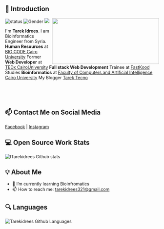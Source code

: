 
## 👋 Introduction

<!--https://user-images.githubusercontent.com/5713670/87202985-820dcb80-c2b6-11ea-9f56-7ec461c497c3.gif-->
<img align='right' src='https://i.imgur.com/oJKLs8M.png' height = "150" width='350"'>

![status](https://img.shields.io/badge/status-up-brightgreen) ![Gender](https://img.shields.io/badge/gender-%F0%9F%A4%B5-lightgrey) ![](https://img.shields.io/badge/Relationship-engaged-red) 

 I'm **Tarek Idrees**. I am Bioinformatics Engineer from Syria. 
 **‎Human Resources**‎ at‏ ‏‎[BIO CODE Cairo University](https://www.facebook.com/BioCodeFciCu/)
 Former **Web Developer** at‎ [TEDx CairoUniversity](https://www.facebook.com/TEDxCairoUni/)
 **Full stack Web Development** Trainee at [FastKood](https://www.facebook.com/fastkood/)
 Studies **Bioinformatics** at [Faculty of Computers and Artificial Intelligence Cairo University](https://www.facebook.com/Faculty-of-Computers-and-Artificial-Intelligence-Cairo-University-111736953497657/)
 My Blogger [Tarek Tecno](https://tarektecno963.blogspot.com.eg/?fbclid=IwAR0MGsM_a2FJYQdtNHCIl6C2JZf_Ys8oHaZU41V_34lNzrtlym_1P_79m50)

‎‏



‎‏

## 📫 Contact Me on Social Media

[Facebook][-1] | [Instagram][0] 

 
## 💻 Open Source Work Stats


![lTarekidrees Github stats](https://github-readme-stats.vercel.app/api?username=Tarekidrees&show_icons=true)

## 💡 About Me 

- 🌱 I’m currently learning Bioinfromatics
- 📫 How to reach me: tarekidrees321@gmail.com

## 🔍 Languages
![Tarekidrees Github Languages](https://github-readme-stats.vercel.app/api/top-langs/?username=Tarekidrees&show_icons=true)




[-1]: https://www.facebook.com/tarekidrees2000/
[0]: https://www.instagram.com/tarek_idrees
